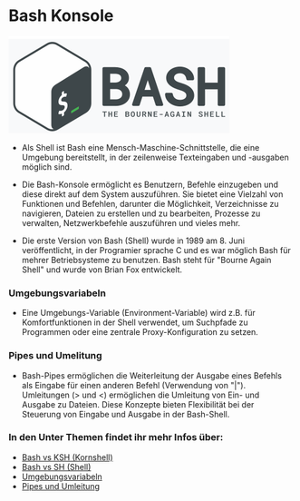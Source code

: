 # Bash Konsole

![Bash Logo](Images/Bash.png)

- Als Shell ist Bash eine Mensch-Maschine-Schnittstelle, die eine Umgebung bereitstellt, in der zeilenweise Texteingaben und -ausgaben möglich sind.

- Die Bash-Konsole ermöglicht es Benutzern, Befehle einzugeben und diese direkt auf dem System auszuführen. Sie bietet eine Vielzahl von Funktionen und Befehlen, darunter die Möglichkeit, Verzeichnisse zu navigieren, Dateien zu erstellen und zu bearbeiten, Prozesse zu verwalten, Netzwerkbefehle auszuführen und vieles mehr.

- Die erste Version von Bash (Shell) wurde in 1989 am 8. Juni veröffentlicht, in der Programier sprache C und es war möglich Bash für mehrer Betriebsysteme zu benutzen. Bash steht für "Bourne Again Shell" und wurde von Brian Fox entwickelt. 

### Umgebungsvariabeln

- Eine Umgebungs-Variable (Environment-Variable) wird z.B. für Komfortfunktionen in der Shell verwendet, um Suchpfade zu Programmen oder eine zentrale Proxy-Konfiguration zu setzen.

### Pipes und Umelitung 

- Bash-Pipes ermöglichen die Weiterleitung der Ausgabe eines Befehls als Eingabe für einen anderen Befehl (Verwendung von "|"). Umleitungen (> und <) ermöglichen die Umleitung von Ein- und Ausgabe zu Dateien. Diese Konzepte bieten Flexibilität bei der Steuerung von Eingabe und Ausgabe in der Bash-Shell.

### In den Unter Themen findet ihr mehr Infos über: 
 
* [Bash vs KSH (Kornshell)]()
* [Bash vs SH (Shell)]()
* [Umgebungsvariabeln]()
* [Pipes und Umleitung]()
